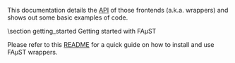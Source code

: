 This documentation details the [API](annotated.html) of those frontends (a.k.a. wrappers) and shows out some basic examples of code.

\section getting_started Getting started with FAµST

Please refer to this [README](./md_README.html) for a quick guide on how to install and use FAµST wrappers.


